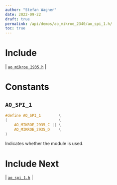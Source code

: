 ```yaml
---
author: "Stefan Wagner"
date: 2022-09-22
draft: true
permalink: /api/demos/ao_mikroe_2340/ao_spi_1.h/
toc: true
---
```


# Include

| [`ao_mikroe_2935.h`](ao_mikroe_2935.h.md) |

# Constants

## `AO_SPI_1`

```c
#define AO_SPI_1        \
(                       \
    AO_MIKROE_2935_C || \
    AO_MIKROE_2935_D    \
)
```

Indicates whether the module is used.

# Include Next

| [`ao_spi_1.h`](../../src/ao_sys_xc32_pic32_spi/ao_spi_1.h.md) |
